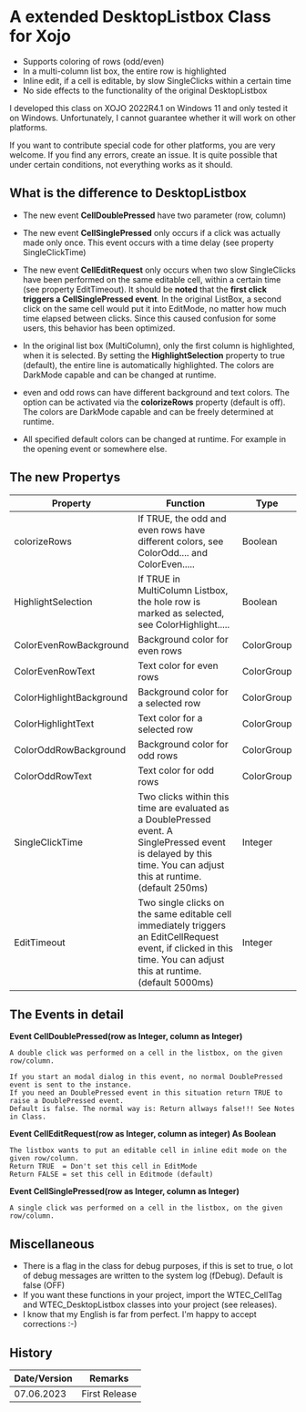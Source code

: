 # A extended DesktopListbox Class for Xojo

- Supports coloring of rows (odd/even)
- In a multi-column list box, the entire row is highlighted
- Inline edit, if a cell is editable, by slow SingleClicks within a certain time
- No side effects to the functionality of the original DesktopListbox

I developed this class on XOJO 2022R4.1 on Windows 11 and only tested it on Windows.
Unfortunately, I cannot guarantee whether it will work on other platforms.

If you want to contribute special code for other platforms, you are very welcome. If you find any errors, create an issue. It is quite possible that under certain conditions, not everything works as it should.

## What is the difference to DesktopListbox

- The new event **CellDoublePressed** have  two parameter (row, column)

- The new event **CellSinglePressed** only occurs if a click was actually made only once. This event occurs with a time delay (see property SingleClickTime)

- The new event **CellEditRequest** only occurs when two slow SingleClicks have been performed on the same editable cell, within a certain time (see property EditTimeout). It should be **noted** that the **first click triggers a CellSinglePressed event**. In the original ListBox, a second click on the same cell would put it into EditMode, no matter how much time elapsed between clicks. Since this caused confusion for some users, this behavior has been optimized.

- In the original list box (MultiColumn), only the first column is highlighted, when it is selected. By setting the **HighlightSelection** property to true (default), the entire line is automatically highlighted. The colors are DarkMode capable and can be changed at runtime.

- even and odd rows can have different background and text colors. The option can be activated via the **colorizeRows** property (default is off). The colors are DarkMode capable and can be freely determined at runtime.

- All specified default colors can be changed at runtime. For example in the opening event or somewhere else.

  

## The new Propertys

| Property                 | Function                                                     | Type       |
| ------------------------ | ------------------------------------------------------------ | ---------- |
| colorizeRows             | If TRUE, the odd and even rows have different colors, see ColorOdd.... and ColorEven..... | Boolean    |
| HighlightSelection       | If TRUE in MultiColumn Listbox, the hole row is marked as selected, see ColorHighlight..... | Boolean    |
| ColorEvenRowBackground   | Background color for even rows                               | ColorGroup |
| ColorEvenRowText         | Text color for even rows                                     | ColorGroup |
| ColorHighlightBackground | Background color for a selected row                          | ColorGroup |
| ColorHighlightText       | Text color for a selected row                                | ColorGroup |
| ColorOddRowBackground    | Background color for odd rows                                | ColorGroup |
| ColorOddRowText          | Text color for odd rows                                      | ColorGroup |
| SingleClickTime          | Two clicks within this time are evaluated as a DoublePressed event. A  SinglePressed event is delayed by this time. You can adjust this at runtime. (default 250ms) | Integer    |
| EditTimeout              | Two single clicks on the same editable cell immediately triggers an EditCellRequest event, if clicked in this time. You can adjust this at runtime. (default 5000ms) | Integer    |

## The Events in detail

**Event CellDoublePressed(row as Integer, column as Integer)**

```
A double click was performed on a cell in the listbox, on the given row/column.

If you start an modal dialog in this event, no normal DoublePressed event is sent to the instance. 
If you need an DoublePressed event in this situation return TRUE to raise a DoublePressed event.
Default is false. The normal way is: Return allways false!!! See Notes in Class.
```

**Event CellEditRequest(row as Integer, column as integer) As Boolean**

```
The listbox wants to put an editable cell in inline edit mode on the given row/column.
Return TRUE  = Don't set this cell in EditMode
Return FALSE = set this cell in Editmode (default)
```

**Event CellSinglePressed(row as Integer, column as Integer)**

```
A single click was performed on a cell in the listbox, on the given row/column.
```



## Miscellaneous

- There is a flag in the class for debug purposes, if this is set to true, o lot of debug messages are written to the system log (fDebug). Default is false (OFF)
- If you want these functions in your project, import the WTEC_CellTag and WTEC_DesktopListbox classes into your project (see releases).
- I know that my English is far from perfect. I'm happy to accept corrections :-)

## History

| Date/Version | Remarks       |
| ------------ | ------------- |
| 07.06.2023   | First Release |



